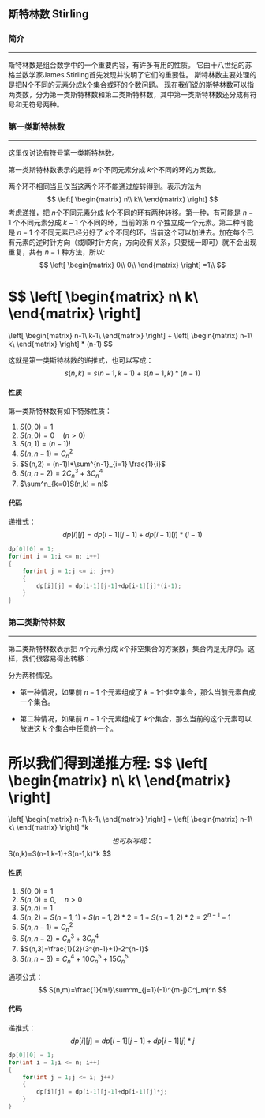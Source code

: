 ## 斯特林数 Stirling

### 简介

---

斯特林数是组合数学中的一个重要内容，有许多有用的性质。
它由十八世纪的苏格兰数学家James Stirling首先发现并说明了它们的重要性。
斯特林数主要处理的是把N个不同的元素分成k个集合或环的个数问题。
现在我们说的斯特林数可以指两类数，分为第一类斯特林数和第二类斯特林数，其中第一类斯特林数还分成有符号和无符号两种。

### 第一类斯特林数
---

这里仅讨论有符号第一类斯特林数。  

第一类斯特林数表示的是将 $n​$ 个不同元素分成 $k​$ 个不同的环的方案数。

两个环不相同当且仅当这两个环不能通过旋转得到。表示方法为
$$
\left[
	\begin{matrix}
		n\\
		k\\
	\end{matrix}
\right]
$$
考虑递推，把 $n​$ 个不同元素分成 $k​$ 个不同的环有两种转移。第一种，有可能是 $n−1​$ 个不同元素分成 $k−1​$ 个不同的环，当前的第 $n​$ 个独立成一个元素。第二种可能是 $n−1​$ 个不同元素已经分好了 $k​$ 个不同的环，当前这个可以加进去。加在每个已有元素的逆时针方向（或顺时针方向，方向没有关系，只要统一即可）就不会出现重复，共有 $n−1​$ 种方法，所以:
$$
\left[
	\begin{matrix}
		0\\
		0\\
	\end{matrix}
\right]
=1\\
$$

$$
\left[
	\begin{matrix}
		n\\
		k\\
	\end{matrix}
\right]
=
\left[
	\begin{matrix}
		n-1\\
		k-1\\
	\end{matrix}
\right]
+
\left[
	\begin{matrix}
		n-1\\
		k\\
	\end{matrix}
\right]
*
(n-1)
$$

这就是第一类斯特林数的递推式，也可以写成：
$$
s(n,k)=s(n-1,k-1)+s(n-1,k)*(n-1)
$$

#### 性质

第一类斯特林数有如下特殊性质：

1. $S(0,0) =1$
2. $S(n,0) = 0 \quad (n>0)$
3. $S(n,1) = (n-1)!$
4. $S(n,n-1)=C^2_n$
5. $S(n,2) = (n-1)!*\sum^{n-1}_{i=1} \frac{1}{i}​$
6. $S(n,n-2)=2C^3_n+3C^4_n$
7. $\sum^n_{k=0}S(n,k) = n!$

#### 代码

递推式：
$$
dp[i][j]=dp[i-1][j-1]+dp[i-1][j]*(i-1)
$$

```c++
dp[0][0] = 1;
for(int i = 1;i <= n; i++)
{
    for(int j = 1;j <= i; j++)
    {
        dp[i][j] = dp[i-1][j-1]+dp[i-1][j]*(i-1);
    }
} 
```





### 第二类斯特林数

---

第二类斯特林数表示把 $n​$ 个元素分成 $k​$ 个非空集合的方案数，集合内是无序的。这样，我们很容易得出转移：

分为两种情况。

- 第一种情况，如果前 $n−1​$ 个元素组成了 $k−1​$ 个非空集合，那么当前元素自成一个集合。

- 第二种情况，如果前 $n−1​$ 个元素组成了 $k​$ 个集合，那么当前的这个元素可以放进这 $k​$ 个集合中任意的一个。

所以我们得到递推方程:
$$
\left[
	\begin{matrix}
		n\\
		k\\
	\end{matrix}
\right]
=
\left[
	\begin{matrix}
		n-1\\
		k-1\\
	\end{matrix}
\right]
+
\left[
	\begin{matrix}
		n-1\\
		k\\
	\end{matrix}
\right]
*k
$$
也可以写成：
$$
S(n,k)=S(n-1,k-1)+S(n-1,k)*k
$$

#### 性质

1. $S(0,0) = 1$
2. $S(n,0)  = 0,\quad n>0$
3. $S(n,n) = 1$
4. $S(n,2) = S(n-1,1)+S(n-1,2)*2=1+S(n-1,2)*2=2^{n-1}-1​$
5. $S(n,n-1)=C^2_n$
6. $S(n,n-2)=C^3_n+3C^4_n$
7. $S(n,3)=\frac{1}{2}(3^{n-1}+1)-2^{n-1}$
8. $S(n,n-3)=C^4_n+10C^5_n+15C^5_n$

通项公式：
$$
S(n,m)=\frac{1}{m!}\sum^m_{j=1}(-1)^{m-j}C^j_mj^n
$$

#### 代码

递推式：
$$
dp[i][j]=dp[i-1][j-1]+dp[i-1][j]*j
$$

```c++
dp[0][0] = 1;
for(int i = 1;i <= n; i++)
{
    for(int j = 1;j <= i; j++)
    {
        dp[i][j] = dp[i-1][j-1]+dp[i-1][j]*j;
    }
} 
```

